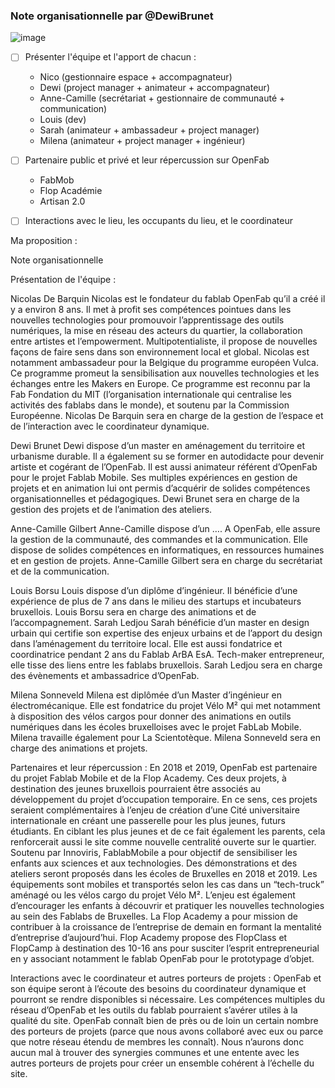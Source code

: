 ### Note organisationnelle par @DewiBrunet

![image](https://user-images.githubusercontent.com/25099826/41981413-25d5ce8a-7a29-11e8-820e-e109696dc764.png)

- [ ] Présenter l'équipe et l'apport de chacun :
    - Nico (gestionnaire espace + accompagnateur)
    - Dewi (project manager + animateur + accompagnateur)
    - Anne-Camille (secrétariat + gestionnaire de communauté + communication)
    - Louis (dev)
    - Sarah (animateur + ambassadeur + project manager)
    - Milena (animateur + project manager + ingénieur)
- [ ] Partenaire public et privé et leur répercussion sur OpenFab
   - FabMob
   - Flop Académie
   - Artisan 2.0

- [ ] Interactions avec le lieu, les occupants du lieu, et le coordinateur


Ma proposition :

Note organisationnelle 

Présentation de l'équipe :

Nicolas De Barquin 
Nicolas est le fondateur du fablab OpenFab qu’il a créé il y a environ 8 ans. Il met à profit ses compétences pointues dans les nouvelles technologies pour promouvoir l’apprentissage des outils numériques, la mise en réseau des acteurs du quartier, la collaboration entre artistes et l’empowerment. Multipotentialiste, il propose de nouvelles façons de faire sens dans son environnement local et global. Nicolas est notamment ambassadeur pour la Belgique du programme européen Vulca. Ce programme promeut la sensibilisation aux nouvelles technologies et les échanges entre les Makers en Europe. Ce programme est reconnu par la Fab Fondation du MIT (l’organisation internationale qui centralise les activités des fablabs dans le monde), et soutenu par la Commission Européenne.
Nicolas De Barquin sera en charge de la gestion de l’espace et de l’interaction avec le coordinateur dynamique.

Dewi Brunet 
Dewi dispose d’un master en aménagement du territoire et urbanisme durable. Il a également su se former en autodidacte pour devenir artiste et cogérant de l’OpenFab. Il est aussi animateur référent d’OpenFab pour le projet Fablab Mobile. Ses multiples expériences en gestion de projets et en animation lui ont permis d’acquérir de solides compétences organisationnelles et pédagogiques. 
Dewi Brunet sera en charge de la gestion des projets et de l’animation des ateliers.

Anne-Camille Gilbert 
Anne-Camille dispose d’un …. A OpenFab, elle assure la gestion de la communauté, des commandes et la communication. Elle dispose de solides compétences en informatiques, en ressources humaines et en gestion de projets.
Anne-Camille Gilbert sera en charge du secrétariat et de la communication.

Louis Borsu 
Louis dispose d’un diplôme d’ingénieur. Il bénéficie d’une expérience de plus de 7 ans dans le milieu des startups et incubateurs bruxellois. 
Louis Borsu sera en charge des animations et de l’accompagnement.
Sarah Ledjou 
Sarah bénéficie d’un master en design urbain qui certifie son expertise des enjeux urbains et de l’apport du design dans l’aménagement du territoire local. Elle est aussi fondatrice et coordinatrice pendant 2 ans du Fablab ArBA EsA. Tech-maker entrepreneur, elle tisse des liens entre les fablabs bruxellois.
Sarah Ledjou sera en charge des évènements et ambassadrice d’OpenFab. 

Milena Sonneveld 
Milena est diplômée d’un Master d’ingénieur en électromécanique. Elle est fondatrice du projet Vélo M² qui met notamment à disposition des vélos cargos pour donner des animations en outils numériques dans les écoles bruxelloises avec le projet FabLab Mobile. Milena travaille également pour La Scientotèque.
Milena Sonneveld sera en charge des animations et projets.


Partenaires et leur répercussion :
En 2018 et 2019, OpenFab est partenaire du projet Fablab Mobile et de la Flop Academy. Ces deux projets, à destination des jeunes bruxellois pourraient être associés au développement du projet d’occupation temporaire. En ce sens, ces projets seraient complémentaires à l’enjeu de création d’une Cité universitaire internationale en créant une passerelle pour les plus jeunes, futurs étudiants. En ciblant les plus jeunes et de ce fait également les parents, cela renforcerait aussi le site comme nouvelle centralité ouverte sur le quartier.
Soutenu par Innoviris, FablabMobile a pour objectif de sensibiliser les enfants aux sciences et aux technologies. Des démonstrations et des ateliers seront proposés dans les écoles de Bruxelles en 2018 et 2019. Les équipements sont mobiles et transportés selon les cas dans un “tech-truck” aménagé ou les vélos cargo du projet Vélo M². L’enjeu est également d’encourager les enfants à découvrir et pratiquer les nouvelles technologies au sein des Fablabs de Bruxelles.
La Flop Academy a pour mission de contribuer à la croissance de l’entreprise de demain en formant la mentalité d’entreprise d’aujourd’hui. Flop Academy propose des FlopClass et FlopCamp à destination des 10-16 ans pour susciter l’esprit entrepreneurial en y associant notamment le fablab OpenFab pour le prototypage d’objet.

Interactions avec le coordinateur et autres porteurs de projets :
OpenFab et son équipe seront à l’écoute des besoins du coordinateur dynamique et pourront se rendre disponibles si nécessaire. Les compétences multiples du réseau d’OpenFab et les outils du fablab pourraient s’avérer utiles à la qualité du site.
 OpenFab connaît bien de près ou de loin un certain nombre des porteurs de projets (parce que nous avons collaboré avec eux ou parce que notre réseau étendu de membres les connaît). Nous n’aurons donc aucun mal à trouver des synergies communes et une entente avec les autres porteurs de projets pour créer un ensemble cohérent à l’échelle du site.
